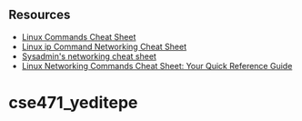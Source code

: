 ## Resources

- [Linux Commands Cheat Sheet](https://www.pcwdld.com/linux-commands-cheat-sheet/)
- [Linux ip Command Networking Cheat Sheet](https://www.linuxtrainingacademy.com/linux-ip-command-networking-cheat-sheet/)
- [Sysadmin's networking cheat sheet](./osdc_cheatsheet-networking-2021.4.8.pdf)
- [Linux Networking Commands Cheat Sheet: Your Quick Reference Guide](https://www.linkedin.com/pulse/linux-networking-commands-cheat-sheet-your-quick-guide-kshirsagar/)
# cse471_yeditepe
